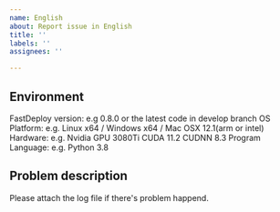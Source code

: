 ```yaml
---
name: English
about: Report issue in English
title: ''
labels: ''
assignees: ''

---
```


## Environment

FastDeploy version: e.g 0.8.0 or the latest code in develop branch
OS Platform: e.g. Linux x64 / Windows x64 / Mac OSX 12.1(arm or intel)
Hardware: e.g. Nvidia GPU 3080Ti  CUDA 11.2 CUDNN 8.3
Program Language: e.g. Python 3.8

## Problem description
Please attach the log file if there's problem happend.
